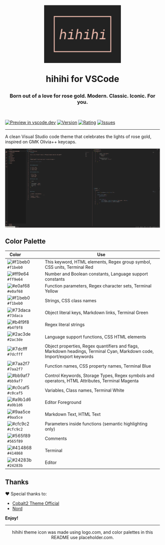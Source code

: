 <div align="center">
  <h1>
    <img
      src="https://raw.githubusercontent.com/akdiegorsantos/vscode-hihihi-theme/master/images/icon.png"
      alt="logo"
      width="250"
    />

<p>hihihi for VSCode</p>

  </h1>
  <h3>Born out of a love for rose gold. Modern. Classic. Iconic. For you.</h3>
  <br />
</div>

[![Preview in vscode.dev](https://img.shields.io/badge/preview%20in-vscode.dev-blue)](https://vscode.dev/theme/akdiegorsantos.vscode-hihihi-theme/hihihi)
[![Version](https://vsmarketplacebadge.apphb.com/version/akdiegorsantos.vscode-hihihi-theme.svg)](https://marketplace.visualstudio.com/items?itemName=akdiegorsantos.vscode-hihihi-theme)
[![Rating](https://vsmarketplacebadge.apphb.com/rating-star/akdiegorsantos.vscode-hihihi-theme.svg)](https://marketplace.visualstudio.com/items?itemName=akdiegorsantos.vscode-hihihi-theme)
[![Issues](https://img.shields.io/github/issues/akdiegorsantos/vscode-hihihi-theme)](https://github.com/akdiegorsantos/vscode-hihihi-theme/issues)

---

A clean Visual Studio code theme that celebrates the lights of rose gold, inspired on GMK Olivia++ keycaps.

![hihihi-screenshot](images/screenshot.png)

## Color Palette

| Color&nbsp;&nbsp;&nbsp;&nbsp;&nbsp;&nbsp;&nbsp;&nbsp;&nbsp;&nbsp;&nbsp;&nbsp;&nbsp;&nbsp;&nbsp; | Use                                                                                                                     |
| ----------------------------------------------------------------------------------------------- | ----------------------------------------------------------------------------------------------------------------------- |
| ![#f1beb0](https://via.placeholder.com/15/f1beb0/f1beb0?Text=+) `#f1beb0`                       | This keyword, HTML elements, Regex group symbol, CSS units, Terminal Red                                                |
| ![#ff9e64](https://via.placeholder.com/15/ff9e64/ff9e64?Text=+) `#ff9e64`                       | Number and Boolean constants, Language support constants                                                                |
| ![#e0af68](https://via.placeholder.com/15/e0af68/e0af68?Text=+) `#e0af68`                       | Function parameters, Regex character sets, Terminal Yellow                                                              |
| ![#f1beb0](https://via.placeholder.com/15/f1beb0/f1beb0?Text=+) `#f1beb0`                       | Strings, CSS class names                                                                                                |
| ![#73daca](https://via.placeholder.com/15/73daca/73daca?Text=+) `#73daca`                       | Object literal keys, Markdown links, Terminal Green                                                                     |
| ![#b4f9f8](https://via.placeholder.com/15/b4f9f8/b4f9f8?Text=+) `#b4f9f8`                       | Regex literal strings                                                                                                   |
| ![#2ac3de](https://via.placeholder.com/15/2ac3de/2ac3de?Text=+) `#2ac3de`                       | Language support functions, CSS HTML elements                                                                           |
| ![#7dcfff](https://via.placeholder.com/15/7dcfff/7dcfff?Text=+) `#7dcfff`                       | Object properties, Regex quantifiers and flags, Markdown headings, Terminal Cyan, Markdown code, Import/export keywords |
| ![#7aa2f7](https://via.placeholder.com/15/7aa2f7/7aa2f7?Text=+) `#7aa2f7`                       | Function names, CSS property names, Terminal Blue                                                                       |
| ![#bb9af7](https://via.placeholder.com/15/bb9af7/bb9af7?Text=+) `#bb9af7`                       | Control Keywords, Storage Types, Regex symbols and operators, HTML Attributes, Terminal Magenta                         |
| ![#c0caf5](https://via.placeholder.com/15/c0caf5/c0caf5?Text=+) `#c0caf5`                       | Variables, Class names, Terminal White                                                                                  |
| ![#a9b1d6](https://via.placeholder.com/15/a9b1d6/a9b1d6?Text=+) `#a9b1d6`                       | Editor Foreground                                                                                                       |
| ![#9aa5ce](https://via.placeholder.com/15/9aa5ce/9aa5ce?Text=+) `#9aa5ce`                       | Markdown Text, HTML Text                                                                                                |
| ![#cfc9c2](https://via.placeholder.com/15/cfc9c2/cfc9c2?Text=+) `#cfc9c2`                       | Parameters inside functions (semantic highlighting only)                                                                |
| ![#565f89](https://via.placeholder.com/15/565f89/565f89?Text=+) `#565f89`                       | Comments                                                                                                                |
| ![#414868](https://via.placeholder.com/15/414868/414868?Text=+) `#414868`                       | Terminal                                                                                                                |
| ![#24283b](https://via.placeholder.com/15/24283b/24283b?Text=+) `#24283b`                       | Editor                                                                                                                  |

## Thanks

❤ Special thanks ️to:️

- [Cobalt2 Theme Official](https://marketplace.visualstudio.com/items?itemName=wesbos.theme-cobalt2)
- [Nord](https://marketplace.visualstudio.com/items?itemName=arcticicestudio.nord-visual-studio-code)

**Enjoy!**

---

<div align="center">
hihihi theme icon was made using logo.com, and color palettes in this README use placeholder.com.
</div>
